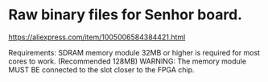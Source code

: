 # Raw binary files for Senhor board.


https://aliexpress.com/item/1005006584384421.html

Requirements: SDRAM memory module 32MB or higher is required for most cores to work. (Recommended 128MB)
WARNING: The memory module MUST BE connected to the slot closer to the FPGA chip. 
